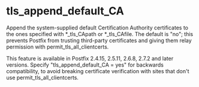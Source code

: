# tls_append_default_CA 

 Append the system-supplied default Certification Authority
certificates to the ones specified with *_tls_CApath or *_tls_CAfile.
The default is "no"; this prevents Postfix from trusting third-party
certificates and giving them relay permission with
permit_tls_all_clientcerts.  

 This feature is available in Postfix 2.4.15, 2.5.11, 2.6.8,
2.7.2 and later versions. Specify "tls_append_default_CA = yes" for
backwards compatibility, to avoid breaking certificate verification
with sites that don't use permit_tls_all_clientcerts. 


